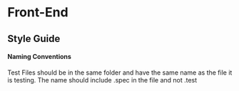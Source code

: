 # Front-End

## Style Guide
#### Naming Conventions

Test Files should be in the same folder and have the same name as the file it is testing.  The name should include .spec in the file and not .test